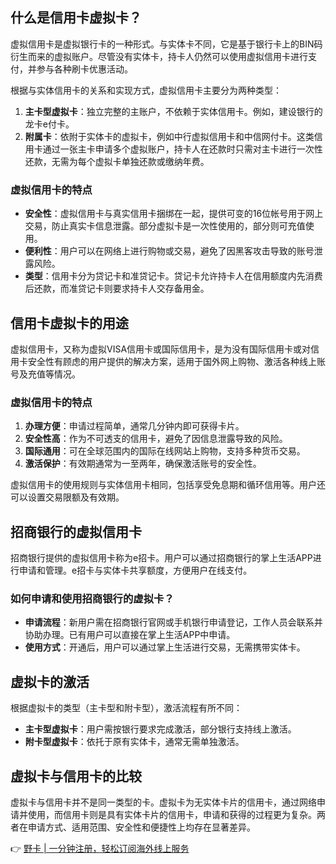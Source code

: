 ## 什么是信用卡虚拟卡？

虚拟信用卡是虚拟银行卡的一种形式。与实体卡不同，它是基于银行卡上的BIN码衍生而来的虚拟账户。尽管没有实体卡，持卡人仍然可以使用虚拟信用卡进行支付，并参与各种刷卡优惠活动。

根据与实体信用卡的关系和实现方式，虚拟信用卡主要分为两种类型：

1. **主卡型虚拟卡**：独立完整的主账户，不依赖于实体信用卡。例如，建设银行的龙卡e付卡。
2. **附属卡**：依附于实体卡的虚拟卡，例如中行虚拟信用卡和中信网付卡。这类信用卡通过一张主卡申请多个虚拟账户，持卡人在还款时只需对主卡进行一次性还款，无需为每个虚拟卡单独还款或缴纳年费。

### 虚拟信用卡的特点

- **安全性**：虚拟信用卡与真实信用卡捆绑在一起，提供可变的16位帐号用于网上交易，防止真实卡信息泄露。部分虚拟卡是一次性使用的，部分则可充值使用。
- **便利性**：用户可以在网络上进行购物或交易，避免了因黑客攻击导致的账号泄露风险。
- **类型**：信用卡分为贷记卡和准贷记卡。贷记卡允许持卡人在信用额度内先消费后还款，而准贷记卡则要求持卡人交存备用金。

## 信用卡虚拟卡的用途

虚拟信用卡，又称为虚拟VISA信用卡或国际信用卡，是为没有国际信用卡或对信用卡安全性有顾虑的用户提供的解决方案，适用于国外网上购物、激活各种线上账号及充值等情况。

### 虚拟信用卡的特点

1. **办理方便**：申请过程简单，通常几分钟内即可获得卡片。
2. **安全性高**：作为不可透支的信用卡，避免了因信息泄露导致的风险。
3. **国际通用**：可在全球范围内的国际在线网站上购物，支持多种货币交易。
4. **激活保护**：有效期通常为一至两年，确保激活账号的安全性。

虚拟信用卡的使用规则与实体信用卡相同，包括享受免息期和循环信用等。用户还可以设置交易限额及有效期。

## 招商银行的虚拟信用卡

招商银行提供的虚拟信用卡称为e招卡。用户可以通过招商银行的掌上生活APP进行申请和管理。e招卡与实体卡共享额度，方便用户在线支付。

### 如何申请和使用招商银行的虚拟卡？

- **申请流程**：新用户需在招商银行官网或手机银行申请登记，工作人员会联系并协助办理。已有用户可以直接在掌上生活APP中申请。
- **使用方式**：开通后，用户可以通过掌上生活进行交易，无需携带实体卡。

## 虚拟卡的激活

根据虚拟卡的类型（主卡型和附卡型），激活流程有所不同：

- **主卡型虚拟卡**：用户需按银行要求完成激活，部分银行支持线上激活。
- **附卡型虚拟卡**：依托于原有实体卡，通常无需单独激活。

## 虚拟卡与信用卡的比较

虚拟卡与信用卡并不是同一类型的卡。虚拟卡为无实体卡片的信用卡，通过网络申请并使用，而信用卡则是具有实体卡片的信用卡，申请和获得的过程更为复杂。两者在申请方式、适用范围、安全性和便捷性上均存在显著差异。

👉 [野卡 | 一分钟注册，轻松订阅海外线上服务](https://bit.ly/bewildcard)